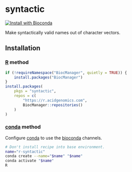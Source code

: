 # syntactic

[![Install with Bioconda](https://img.shields.io/badge/install%20with-bioconda-brightgreen.svg?style=flat)](http://bioconda.github.io/recipes/r-syntactic/README.html)

Make syntactically valid names out of character vectors.

## Installation

### [R][] method

```r
if (!requireNamespace("BiocManager", quietly = TRUE)) {
    install.packages("BiocManager")
}
install.packages(
    pkgs = "syntactic",
    repos = c(
        "https://r.acidgenomics.com",
        BiocManager::repositories()
    )
)
```

### [conda][] method

Configure [conda][] to use the [bioconda][] channels.

```sh
# Don't install recipe into base environment.
name="r-syntactic"
conda create --name="$name" "$name"
conda activate "$name"
R
```

[bioconda]: https://bioconda.github.io/
[conda]: https://conda.io/
[r]: https://www.r-project.org/
